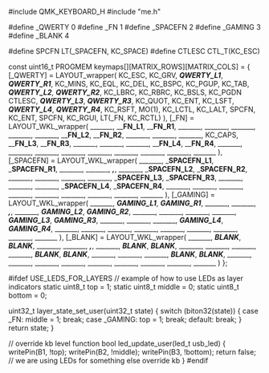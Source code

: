 
#include QMK_KEYBOARD_H
#include "me.h"

#define _QWERTY 0
#define _FN 1
#define _SPACEFN 2
#define _GAMING 3
#define _BLANK 4

#define SPCFN LT(_SPACEFN, KC_SPACE)
#define CTLESC CTL_T(KC_ESC)


const uint16_t PROGMEM keymaps[][MATRIX_ROWS][MATRIX_COLS] = {
    [_QWERTY] = LAYOUT_wrapper(
      KC_ESC,  KC_GRV,  _________________QWERTY_L1_________________, _________________QWERTY_R1_________________, KC_MINS,    KC_EQL,     KC_DEL,     KC_BSPC,
      KC_PGUP, KC_TAB,  _________________QWERTY_L2_________________, _________________QWERTY_R2_________________, KC_LBRC,    KC_RBRC,    KC_BSLS,
      KC_PGDN  CTLESC,  _________________QWERTY_L3_________________, _________________QWERTY_R3_________________, KC_QUOT,            KC_ENT,
               KC_LSFT, _________________QWERTY_L4_________________, _________________QWERTY_R4_________________,             KC_RSFT,    MO(1),
               KC_LCTL,          KC_LALT, SPCFN, KC_ENT,                     SPCFN,                                              KC_RGUI,       LT(_FN, KC_RCTL)
    ),
    [_FN] = LAYOUT_WKL_wrapper(
      _______, ____________________FN_L1__________________, ____________________FN_R1__________________, _______, _______, _______, _______,
      _______, ____________________FN_L2__________________, ____________________FN_R2__________________, _______, _______, _______,
      KC_CAPS, ____________________FN_L3__________________, ____________________FN_R3__________________, _______,      _______,
      _______, ____________________FN_L4__________________, ____________________FN_R4__________________,             _______, _______,
      _______,          _______, _______, _______,          _______,                                              _______,          _______
    ),
    [_SPACEFN] = LAYOUT_WKL_wrapper(
      _______, _________________SPACEFN_L1________________, _________________SPACEFN_R1________________, _______, _______, _______,_______,
      _______, _________________SPACEFN_L2________________, _________________SPACEFN_R2________________, _______, _______, _______,
      _______, _________________SPACEFN_L3________________, _________________SPACEFN_R3________________, _______,       _______,
      _______, _________________SPACEFN_L4________________, _________________SPACEFN_R4________________,             _______, _______,
      _______,          _______, _______, _______,          _______,                                              _______,          _______
    ),
    [_GAMING] = LAYOUT_WKL_wrapper(
      _______, _________________GAMING_L1_________________, _________________GAMING_R1_________________, _______, _______, _______,_______,
      _______, _________________GAMING_L2_________________, _________________GAMING_R2_________________, _______, _______, _______,
      _______, _________________GAMING_L3_________________, _________________GAMING_R3_________________, _______,       _______,
      _______, _________________GAMING_L4_________________, _________________GAMING_R4_________________,             _______, _______,
      _______,          _______, _______, _______,          _______,                                              _______,          _______
    ),
    [_BLANK] = LAYOUT_WKL_wrapper(
      _______, ___________________BLANK___________________, ___________________BLANK___________________, _______, _______, _______,_______,
      _______, ___________________BLANK___________________, ___________________BLANK___________________, _______, _______, _______,
      _______, ___________________BLANK___________________, ___________________BLANK___________________, _______,       _______,
      _______, ___________________BLANK___________________, ___________________BLANK___________________,             _______, _______,
      _______,          _______, _______, _______,          _______,                                              _______,          _______
    )
};

#ifdef USE_LEDS_FOR_LAYERS
// example of how to use LEDs as layer indicators
static uint8_t top = 1;
static uint8_t middle = 0;
static uint8_t bottom = 0;

uint32_t layer_state_set_user(uint32_t state) {
    switch (biton32(state)) {
        case _FN:
            middle = 1;
            break;
        case _GAMING:
            top = 1;
            break;
        default:
            break;
    }
    return state;
}

// override kb level function
bool led_update_user(led_t usb_led) {
    writePin(B1, !top);
    writePin(B2, !middle);
    writePin(B3, !bottom);
    return false; // we are using LEDs for something else override kb
}
#endif
